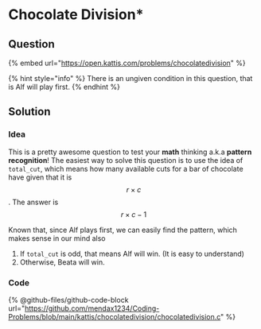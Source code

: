 # Chocolate Division\*

## Question

{% embed url="https://open.kattis.com/problems/chocolatedivision" %}

{% hint style="info" %}
There is an ungiven condition in this question, that is Alf will play first.
{% endhint %}

## Solution

### Idea

This is a pretty awesome question to test your **math** thinking a.k.a **pattern recognition**! The easiest way to solve this question is to use the idea of `total_cut`, which means how many available cuts for a bar of chocolate have given that it is $$r\times c$$. The answer is $$r\times c - 1$$

Known that, since Alf plays first, we can easily find the pattern, which makes sense in our mind also

1. If `total_cut` is odd, that means Alf will win. (It is easy to understand)
2. Otherwise, Beata will win.

### Code

{% @github-files/github-code-block url="https://github.com/mendax1234/Coding-Problems/blob/main/kattis/chocolatedivision/chocolatedivision.c" %}

